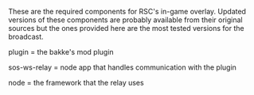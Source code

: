 These are the required components for RSC's in-game overlay. Updated versions of these components are probably available from their original sources but the ones provided here are the most tested versions for the broadcast.

plugin = the bakke's mod plugin

sos-ws-relay = node app that handles communication with the plugin

node = the framework that the relay uses